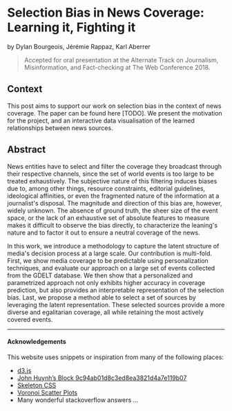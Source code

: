 # Selection Bias in News Coverage: Learning it, Fighting it
by Dylan Bourgeois, Jérémie Rappaz, Karl Aberrer

> Accepted for oral presentation at the Alternate Track on  Journalism, Misinformation, and Fact-checking at The Web Conference 2018.

## Context

This post aims to support our work on selection bias in the context of news coverage. The paper can be found here [TODO]. We present the motivation for the project, and an interactive data visualisation of the learned relationships between news sources.

## Abstract

News entities have to select and filter the coverage they broadcast through their respective channels, since the set of world events is too large to be treated exhaustively. The subjective nature of this filtering induces biases due to, among other things, resource constraints, editorial guidelines, ideological affinities, or even the fragmented nature of the information at a journalist's disposal. The magnitude and direction of this bias are, however, widely unknown. The absence of ground truth, the sheer size of the event space, or the lack of an exhaustive set of absolute features to measure makes it difficult to observe the bias directly, to characterize the leaning's nature and to factor it out to ensure a neutral coverage of the news.

In this work, we introduce a methodology to capture the latent structure of media's decision process at a large scale. Our contribution is multi-fold. First, we show media coverage to be predictable using personalization techniques, and evaluate our approach on a large set of events collected from the GDELT database. We then show that a personalized and parametrized approach not only exhibits higher accuracy in coverage prediction, but also provides an interpretable representation of the selection bias. 
Last, we propose a method able to select a set of sources by leveraging the latent representation. These selected sources provide a more diverse and egalitarian coverage, all while retaining the most actively covered events. 


---

#### Acknowledgements

This website uses snippets or inspiration from many of the following places:

* [d3.js](https://d3js.org/)
* [John Huynh’s Block 9c94ab01d8c3ed8ea3821d4a7e119b07](https://bl.ocks.org/floofydugong/9c94ab01d8c3ed8ea3821d4a7e119b07)
* [Skeleton CSS](http://getskeleton.com/#examples)
* [Voronoi Scatter Plots](https://github.com/pbeshai/pbeshai.github.io/blob/master/vis/scatterplot-voronoi/scatterplot-voronoi.js)
* Many wonderful stackoverflow answers ...
